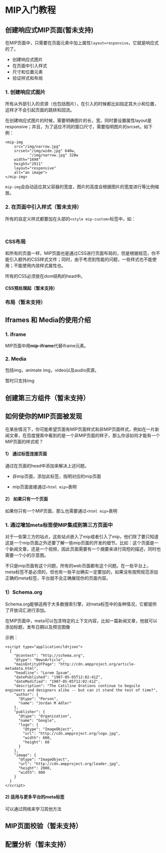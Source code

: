 # MIP入门教程

## 创建响应式MIP页面(暂未支持)

在MIP页面中，只需要在页面元素中加上属性`layout=responsive`，它就是响应式的了。

- 创建响应式图片
- 在页面中引入样式
- 尺寸和位置元素
- 验证样式和布局

### 1. 创建响应式图片

所有从外部引入的资源（也包括图片），在引入的时候都比如指定其大小和位置，这样才不会引起页面的跳转和回流。

在创建响应式图片的时候，需要明确图片的长，宽，同时要设置属性layout是responsive；并且，为了适应不同的窗口尺寸，需要指明图片的srcset。如下例：

```
<mip-img
    src="/img/narrow.jpg"
    srcset="/img/wide.jpg" 640w,
           "/img/narrow.jpg" 320w
    width="1698"
    height="2911"
    layout="responsive"
    alt="an image">
</mip-img>
```
`mip-img`会自动适应其父容器的宽度，图片的高度会根据图片的宽度进行等比例缩放。

### 2. 在页面中引入样式（暂未支持）

所有的自定义样式都要加在头部的`<style mip-custom>`标签中，如：

```
    
```


### CSS布局

和所有的页面一样，MIP页面也是通过CSS进行页面布局的，但是根据规范，你不能引入额外的CSS样式文件；同时，由于考虑到性能的问题，一些样式也不能使用；不能使用内敛样式属性也。

所有的CSS必须放在dom结构的head中。

#### CSS预处理起（暂未支持）

### 布局（暂未支持）

## Iframes 和 Media的使用介绍

### 1. iframe

MIP页面中用**mip-iframe**代替iframe元素。

### 2. Media

包括img，animate img，video以及audio资源。

暂时只支持img

## 创建第三方组件（暂未支持）

## 如何使你的MIP页面被发现

在某些情况下，你可能希望页面有MIP页面样式和非MIP页面样式，例如在一片新闻文章，在百度搜索中看到的是一个非MIP页面的样子，那么你该如何才能有一个MIP页面的样式呢？

#### 1） 通过<link>标签连接页面

通过在页面的head中添加<link>来解决上述问题。

- 非mip页面，添加此标签，指明对应的mip页面

    <link rel=”miphtml” href=”http://domain/article.mip.html" />


- mip页面直接通过`<html mip>`表明

#### 2） 如果只有一个页面

如果你只有一个MIP页面，那么也需要通过`<html mip>`表明

### 1. 通过增加meta标签使MIP集成到第三方页面中

对于一些第三方的站点，这些站点嵌入了mip或者引入了mip，他们除了要只知道这是一个mip页面之外还要了解一些mip页面的开发的细节。比如：这个页面是一个新闻文章，还是一个视频，因此页面需要有一个摘要来进行简短的描述，同时也需要一个小的示意图。

不只是mip页面有这个问题，所有的web页面都有这个问题。在一些平台上，meta标签不是必须的，但也有一些平台确实一定要加的，如果没有按照规范添加正确的meta标签，平台就不会正确展现你的页面内容。

### 1）Schema.org

Schema.org能够适用于大多数搜索引擎，对meta标签中的各种情况，它都提供了开放词汇进行添加。

在MIP页面中，meta可以包含特定的上下文内容，比如一篇新闻文章，他就可以添加标题，发布日期以及预览图像

示例：

```
<script type="application/ld+json">
  {
    "@context": "http://schema.org",
    "@type": "NewsArticle",
    "mainEntityOfPage": "http://cdn.ampproject.org/article-metadata.html",
    "headline": "Lorem Ipsum",
    "datePublished": "1907-05-05T12:02:41Z",
    "dateModified": "1907-05-05T12:02:41Z",
    "description": "The Catiline Orations continue to beguile engineers and designers alike -- but can it stand the test of time?",
    "author": {
      "@type": "Person",
      "name": "Jordan M Adler"
    },
    "publisher": {
      "@type": "Organization",
      "name": "Google",
      "logo": {
        "@type": "ImageObject",
        "url": "http://cdn.ampproject.org/logo.jpg",
        "width": 600,
        "height": 60
      }
    },
    "image": {
      "@type": "ImageObject",
      "url": "http://cdn.ampproject.org/leader.jpg",
      "height": 2000,
      "width": 800
    }
  }
</script>
```

#### 2) 适用与更多平台的meta标签

可以通过网络来学习其他方法


## MIP页面校验（暂未支持）

## 配置分析（暂未支持）


